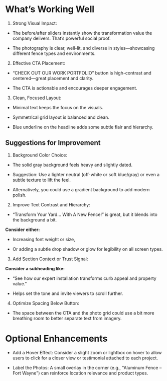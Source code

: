 # What’s Working Well

1. Strong Visual Impact:

- The before/after sliders instantly show the transformation value the company delivers. That’s powerful social proof.

- The photography is clear, well-lit, and diverse in styles—showcasing different fence types and environments.

2. Effective CTA Placement:

- “CHECK OUT OUR WORK PORTFOLIO” button is high-contrast and centered—great placement and clarity.

- The CTA is actionable and encourages deeper engagement.

3. Clean, Focused Layout:

- Minimal text keeps the focus on the visuals.

- Symmetrical grid layout is balanced and clean.

- Blue underline on the headline adds some subtle flair and hierarchy.

## Suggestions for Improvement

1. Background Color Choice:

- The solid gray background feels heavy and slightly dated.

- Suggestion: Use a lighter neutral (off-white or soft blue/gray) or even a subtle texture to lift the feel.

- Alternatively, you could use a gradient background to add modern polish.

2. Improve Text Contrast and Hierarchy:

- “Transform Your Yard... With A New Fence!” is great, but it blends into the background a bit.

**Consider either:**

- Increasing font weight or size,

- Or adding a subtle drop shadow or glow for legibility on all screen types.

3. Add Section Context or Trust Signal:

**Consider a subheading like:**

- “See how our expert installation transforms curb appeal and property value.”

- Helps set the tone and invite viewers to scroll further.

4. Optimize Spacing Below Button:

- The space between the CTA and the photo grid could use a bit more breathing room to better separate text from imagery.

# Optional Enhancements

- Add a Hover Effect: Consider a slight zoom or lightbox on hover to allow users to click for a closer view or testimonial attached to each project.

- Label the Photos: A small overlay in the corner (e.g., "Aluminum Fence – Fort Wayne") can reinforce location relevance and product types.
